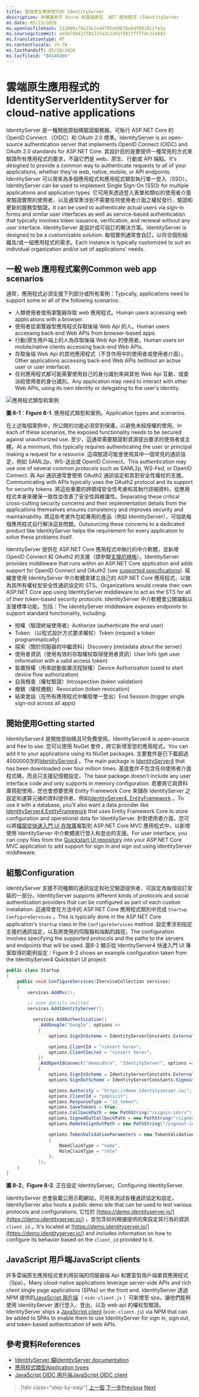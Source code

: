 ```yaml
---
title: 雲端原生應用程式的 IdentityServer
description: 架構適用于 Azure 的雲端原生 .NET 應用程式 |IdentityServer
ms.date: 05/13/2020
ms.openlocfilehash: 2128001f0d25b1edd795dd9676e0d76018c1fa3a
ms.sourcegitcommit: ee5b798427f81237a3c23d1fd81fff7fdc21e8d3
ms.translationtype: MT
ms.contentlocale: zh-TW
ms.lasthandoff: 05/28/2020
ms.locfileid: "84144366"
---
```

# <a name="identityserver-for-cloud-native-applications"></a><span data-ttu-id="968f5-103">雲端原生應用程式的 IdentityServer</span><span class="sxs-lookup"><span data-stu-id="968f5-103">IdentityServer for cloud-native applications</span></span>

<span data-ttu-id="968f5-104">IdentityServer 是一種開放原始碼驗證服務器，可執行 ASP.NET Core 的 OpenID Connect （OIDC）和 OAuth 2.0 標準。</span><span class="sxs-lookup"><span data-stu-id="968f5-104">IdentityServer is an open-source authentication server that implements OpenID Connect (OIDC) and OAuth 2.0 standards for ASP.NET Core.</span></span> <span data-ttu-id="968f5-105">其設計目的是要提供一種常見的方式來驗證所有應用程式的要求，不論它們是 web、原生、行動或 API 端點。</span><span class="sxs-lookup"><span data-stu-id="968f5-105">It's designed to provide a common way to authenticate requests to all of your applications, whether they're web, native, mobile, or API endpoints.</span></span> <span data-ttu-id="968f5-106">IdentityServer 可以用來為多個應用程式和應用程式類型執行單一登入（SSO）。</span><span class="sxs-lookup"><span data-stu-id="968f5-106">IdentityServer can be used to implement Single Sign-On (SSO) for multiple applications and application types.</span></span> <span data-ttu-id="968f5-107">它可用來透過登入表單和類似的使用者介面來驗證實際的使用者，以及通常牽涉到不需要任何使用者介面之權杖發行、驗證和更新的服務型驗證。</span><span class="sxs-lookup"><span data-stu-id="968f5-107">It can be used to authenticate actual users via sign-in forms and similar user interfaces as well as service-based authentication that typically involves token issuance, verification, and renewal without any user interface.</span></span> <span data-ttu-id="968f5-108">IdentityServer 是設計成可自訂的解決方案。</span><span class="sxs-lookup"><span data-stu-id="968f5-108">IdentityServer is designed to be a customizable solution.</span></span> <span data-ttu-id="968f5-109">每個實例通常會自訂，以符合個別組織及/或一組應用程式的需求。</span><span class="sxs-lookup"><span data-stu-id="968f5-109">Each instance is typically customized to suit an individual organization and/or set of applications' needs.</span></span>

## <a name="common-web-app-scenarios"></a><span data-ttu-id="968f5-110">一般 web 應用程式案例</span><span class="sxs-lookup"><span data-stu-id="968f5-110">Common web app scenarios</span></span>

<span data-ttu-id="968f5-111">通常，應用程式必須支援下列部分或所有案例：</span><span class="sxs-lookup"><span data-stu-id="968f5-111">Typically, applications need to support some or all of the following scenarios:</span></span>

- <span data-ttu-id="968f5-112">人類使用者使用瀏覽器存取 web 應用程式。</span><span class="sxs-lookup"><span data-stu-id="968f5-112">Human users accessing web applications with a browser.</span></span>
- <span data-ttu-id="968f5-113">使用者從瀏覽器型應用程式存取後端 Web Api 的人。</span><span class="sxs-lookup"><span data-stu-id="968f5-113">Human users accessing back-end Web APIs from browser-based apps.</span></span>
- <span data-ttu-id="968f5-114">行動/原生用戶端上的人為存取後端 Web Api 的使用者。</span><span class="sxs-lookup"><span data-stu-id="968f5-114">Human users on mobile/native clients accessing back-end Web APIs.</span></span>
- <span data-ttu-id="968f5-115">存取後端 Web Api 的其他應用程式（不含作用中的使用者或使用者介面）。</span><span class="sxs-lookup"><span data-stu-id="968f5-115">Other applications accessing back-end Web APIs (without an active user or user interface).</span></span>
- <span data-ttu-id="968f5-116">任何應用程式都可能需要使用自己的身分識別來與其他 Web Api 互動，或委派給使用者的身分識別。</span><span class="sxs-lookup"><span data-stu-id="968f5-116">Any application may need to interact with other Web APIs, using its own identity or delegating to the user's identity.</span></span>

![應用程式類型和案例](./media/application-types.png)

<span data-ttu-id="968f5-118">**圖 8-1**：</span><span class="sxs-lookup"><span data-stu-id="968f5-118">**Figure 8-1**.</span></span> <span data-ttu-id="968f5-119">應用程式類型和案例。</span><span class="sxs-lookup"><span data-stu-id="968f5-119">Application types and scenarios.</span></span>

<span data-ttu-id="968f5-120">在上述每個案例中，所公開的功能必須受到保護，以避免未經授權的使用。</span><span class="sxs-lookup"><span data-stu-id="968f5-120">In each of these scenarios, the exposed functionality needs to be secured against unauthorized use.</span></span> <span data-ttu-id="968f5-121">至少，這通常需要驗證對資源提出要求的使用者或主體。</span><span class="sxs-lookup"><span data-stu-id="968f5-121">At a minimum, this typically requires authenticating the user or principal making a request for a resource.</span></span> <span data-ttu-id="968f5-122">這項驗證可能會使用其中一個常見的通訊協定，例如 SAML2p、WS-送出或 OpenID Connect。</span><span class="sxs-lookup"><span data-stu-id="968f5-122">This authentication may use one of several common protocols such as SAML2p, WS-Fed, or OpenID Connect.</span></span> <span data-ttu-id="968f5-123">與 Api 通訊通常會使用 OAuth2 通訊協定和其對安全性權杖的支援。</span><span class="sxs-lookup"><span data-stu-id="968f5-123">Communicating with APIs typically uses the OAuth2 protocol and its support for security tokens.</span></span> <span data-ttu-id="968f5-124">將這些重要的跨領域安全性考慮和其執行詳細資料，從應用程式本身來確保一致性並改善了安全性與維護性。</span><span class="sxs-lookup"><span data-stu-id="968f5-124">Separating these critical cross-cutting security concerns and their implementation details from the applications themselves ensures consistency and improves security and maintainability.</span></span> <span data-ttu-id="968f5-125">將這些考慮外包給專用的產品（例如 IdentityServer），可協助每個應用程式自行解決這些問題。</span><span class="sxs-lookup"><span data-stu-id="968f5-125">Outsourcing these concerns to a dedicated product like IdentityServer helps the requirement for every application to solve these problems itself.</span></span>

<span data-ttu-id="968f5-126">IdentityServer 提供在 ASP.NET Core 應用程式中執行的中介軟體，並新增 OpenID Connect 和 OAuth2 的支援（請參閱[支援的規格](https://docs.identityserver.io/en/latest/intro/specs.html)）。</span><span class="sxs-lookup"><span data-stu-id="968f5-126">IdentityServer provides middleware that runs within an ASP.NET Core application and adds support for OpenID Connect and OAuth2 (see [supported specifications](https://docs.identityserver.io/en/latest/intro/specs.html)).</span></span> <span data-ttu-id="968f5-127">組織會使用 IdentityServer 中介軟體來建立自己的 ASP.NET Core 應用程式，以做為其所有權杖型安全性通訊協定的 STS。</span><span class="sxs-lookup"><span data-stu-id="968f5-127">Organizations would create their own ASP.NET Core app using IdentityServer middleware to act as the STS for all of their token-based security protocols.</span></span> <span data-ttu-id="968f5-128">IdentityServer 中介軟體會公開端點以支援標準功能，包括：</span><span class="sxs-lookup"><span data-stu-id="968f5-128">The IdentityServer middleware exposes endpoints to support standard functionality, including:</span></span>

- <span data-ttu-id="968f5-129">授權（驗證終端使用者）</span><span class="sxs-lookup"><span data-stu-id="968f5-129">Authorize (authenticate the end user)</span></span>
- <span data-ttu-id="968f5-130">Token （以程式設計方式要求權杖）</span><span class="sxs-lookup"><span data-stu-id="968f5-130">Token (request a token programmatically)</span></span>
- <span data-ttu-id="968f5-131">探索（關於伺服器的中繼資料）</span><span class="sxs-lookup"><span data-stu-id="968f5-131">Discovery (metadata about the server)</span></span>
- <span data-ttu-id="968f5-132">使用者資訊（使用有效的存取權杖取得使用者資訊）</span><span class="sxs-lookup"><span data-stu-id="968f5-132">User Info (get user information with a valid access token)</span></span>
- <span data-ttu-id="968f5-133">裝置授權（用來啟動裝置流程授權）</span><span class="sxs-lookup"><span data-stu-id="968f5-133">Device Authorization (used to start device flow authorization)</span></span>
- <span data-ttu-id="968f5-134">自我檢查（權杖驗證）</span><span class="sxs-lookup"><span data-stu-id="968f5-134">Introspection (token validation)</span></span>
- <span data-ttu-id="968f5-135">撤銷（權杖撤銷）</span><span class="sxs-lookup"><span data-stu-id="968f5-135">Revocation (token revocation)</span></span>
- <span data-ttu-id="968f5-136">結束會話（在所有應用程式中觸發單一登出）</span><span class="sxs-lookup"><span data-stu-id="968f5-136">End Session (trigger single sign-out across all apps)</span></span>

## <a name="getting-started"></a><span data-ttu-id="968f5-137">開始使用</span><span class="sxs-lookup"><span data-stu-id="968f5-137">Getting started</span></span>

<span data-ttu-id="968f5-138">IdentityServer4 是開放原始碼且可免費使用。</span><span class="sxs-lookup"><span data-stu-id="968f5-138">IdentityServer4 is open-source and free to use.</span></span> <span data-ttu-id="968f5-139">您可以使用 NuGet 套件，將它新增至您的應用程式。</span><span class="sxs-lookup"><span data-stu-id="968f5-139">You can add it to your applications using its NuGet packages.</span></span> <span data-ttu-id="968f5-140">主要套件是已下載超過4000000次的[IdentityServer4](https://www.nuget.org/packages/IdentityServer4/) 。</span><span class="sxs-lookup"><span data-stu-id="968f5-140">The main package is [IdentityServer4](https://www.nuget.org/packages/IdentityServer4/) that has been downloaded over four million times.</span></span> <span data-ttu-id="968f5-141">基底套件不包含任何使用者介面程式碼，而且只支援記憶體設定。</span><span class="sxs-lookup"><span data-stu-id="968f5-141">The base package doesn't include any user interface code and only supports in memory configuration.</span></span> <span data-ttu-id="968f5-142">若要將它與資料庫搭配使用，您也會想要使用 Entity Framework Core 來儲存 IdentityServer 之設定和運算元據的資料提供者，例如[IdentityServer4. EntityFramework](https://www.nuget.org/packages/IdentityServer4.EntityFramework) 。</span><span class="sxs-lookup"><span data-stu-id="968f5-142">To use it with a database, you'll also want a data provider like [IdentityServer4.EntityFramework](https://www.nuget.org/packages/IdentityServer4.EntityFramework) that uses Entity Framework Core to store configuration and operational data for IdentityServer.</span></span> <span data-ttu-id="968f5-143">針對使用者介面，您可以將[檔案從快速入門 UI 存放庫](https://github.com/IdentityServer/IdentityServer4.Quickstart.UI)複製到 ASP.NET Core MVC 應用程式中，以新增使用 IdentityServer 中介軟體進行登入和登出的支援。</span><span class="sxs-lookup"><span data-stu-id="968f5-143">For user interface, you can copy files from the [Quickstart UI repository](https://github.com/IdentityServer/IdentityServer4.Quickstart.UI) into your ASP.NET Core MVC application to add support for sign in and sign out using IdentityServer middleware.</span></span>

## <a name="configuration"></a><span data-ttu-id="968f5-144">組態</span><span class="sxs-lookup"><span data-stu-id="968f5-144">Configuration</span></span>

<span data-ttu-id="968f5-145">IdentityServer 支援不同種類的通訊協定和社交驗證提供者，可設定為每個自訂安裝的一部分。</span><span class="sxs-lookup"><span data-stu-id="968f5-145">IdentityServer supports different kinds of protocols and social authentication providers that can be configured as part of each custom installation.</span></span> <span data-ttu-id="968f5-146">這通常會在方法中的 ASP.NET Core 應用程式類別中完成 `Startup` `ConfigureServices` 。</span><span class="sxs-lookup"><span data-stu-id="968f5-146">This is typically done in the ASP.NET Core application's `Startup` class in the `ConfigureServices` method.</span></span> <span data-ttu-id="968f5-147">設定牽涉到指定支援的通訊協定，以及將使用的伺服器和端點的路徑。</span><span class="sxs-lookup"><span data-stu-id="968f5-147">The configuration involves specifying the supported protocols and the paths to the servers and endpoints that will be used.</span></span> <span data-ttu-id="968f5-148">圖8-2 顯示從 IdentityServer4 快速入門 UI 專案取得的範例設定：</span><span class="sxs-lookup"><span data-stu-id="968f5-148">Figure 8-2 shows an example configuration taken from the IdentityServer4 Quickstart UI project:</span></span>

```csharp
public class Startup
{
    public void ConfigureServices(IServiceCollection services)
    {
        services.AddMvc();

        // some details omitted
        services.AddIdentityServer();

          services.AddAuthentication()
            .AddGoogle("Google", options =>
            {
                options.SignInScheme = IdentityServerConstants.ExternalCookieAuthenticationScheme;

                options.ClientId = "<insert here>";
                options.ClientSecret = "<insert here>";
            })
            .AddOpenIdConnect("demoidsrv", "IdentityServer", options =>
            {
                options.SignInScheme = IdentityServerConstants.ExternalCookieAuthenticationScheme;
                options.SignOutScheme = IdentityServerConstants.SignoutScheme;

                options.Authority = "https://demo.identityserver.io/";
                options.ClientId = "implicit";
                options.ResponseType = "id_token";
                options.SaveTokens = true;
                options.CallbackPath = new PathString("/signin-idsrv");
                options.SignedOutCallbackPath = new PathString("/signout-callback-idsrv");
                options.RemoteSignOutPath = new PathString("/signout-idsrv");

                options.TokenValidationParameters = new TokenValidationParameters
                {
                    NameClaimType = "name",
                    RoleClaimType = "role"
                };
            });
    }
}
```

<span data-ttu-id="968f5-149">**圖 8-2**。</span><span class="sxs-lookup"><span data-stu-id="968f5-149">**Figure 8-2**.</span></span> <span data-ttu-id="968f5-150">正在設定 IdentityServer。</span><span class="sxs-lookup"><span data-stu-id="968f5-150">Configuring IdentityServer.</span></span>

<span data-ttu-id="968f5-151">IdentityServer 也會裝載公用示範網站，可用來測試各種通訊協定和設定。</span><span class="sxs-lookup"><span data-stu-id="968f5-151">IdentityServer also hosts a public demo site that can be used to test various protocols and configurations.</span></span> <span data-ttu-id="968f5-152">它位於 [https://demo.identityserver.io/](https://demo.identityserver.io/) ，並包含如何根據提供的來設定其行為的資訊 `client_id` 。</span><span class="sxs-lookup"><span data-stu-id="968f5-152">It's located at [https://demo.identityserver.io/](https://demo.identityserver.io/) and includes information on how to configure its behavior based on the `client_id` provided to it.</span></span>

## <a name="javascript-clients"></a><span data-ttu-id="968f5-153">JavaScript 用戶端</span><span class="sxs-lookup"><span data-stu-id="968f5-153">JavaScript clients</span></span>

<span data-ttu-id="968f5-154">許多雲端原生應用程式會利用前端的伺服器端 Api 和豐富型用戶端單頁應用程式（Spa）。</span><span class="sxs-lookup"><span data-stu-id="968f5-154">Many cloud-native applications leverage server-side APIs and rich client single page applications (SPAs) on the front end.</span></span> <span data-ttu-id="968f5-155">IdentityServer 透過 NPM 提供的[JavaScript 用戶端](https://docs.identityserver.io/en/latest/quickstarts/4_javascript_client.html)（ `oidc-client.js` ）可新增至 spa，讓他們能夠使用 IdentityServer 進行登入、登出，以及 web api 的權杖型驗證。</span><span class="sxs-lookup"><span data-stu-id="968f5-155">IdentityServer ships a [JavaScript client](https://docs.identityserver.io/en/latest/quickstarts/4_javascript_client.html) (`oidc-client.js`) via NPM that can be added to SPAs to enable them to use IdentityServer for sign in, sign out, and token-based authentication of web APIs.</span></span>

## <a name="references"></a><span data-ttu-id="968f5-156">參考資料</span><span class="sxs-lookup"><span data-stu-id="968f5-156">References</span></span>

- [<span data-ttu-id="968f5-157">IdentityServer 檔</span><span class="sxs-lookup"><span data-stu-id="968f5-157">IdentityServer documentation</span></span>](https://docs.identityserver.io/en/latest/)
- [<span data-ttu-id="968f5-158">應用程式類型</span><span class="sxs-lookup"><span data-stu-id="968f5-158">Application types</span></span>](https://docs.microsoft.com/azure/active-directory/develop/app-types)
- [<span data-ttu-id="968f5-159">JavaScript OIDC 用戶端</span><span class="sxs-lookup"><span data-stu-id="968f5-159">JavaScript OIDC client</span></span>](https://docs.identityserver.io/en/latest/quickstarts/4_javascript_client.html)

>[!div class="step-by-step"]
><span data-ttu-id="968f5-160">[上一個](azure-active-directory.md) 
>[下一步](security.md)</span><span class="sxs-lookup"><span data-stu-id="968f5-160">[Previous](azure-active-directory.md)
[Next](security.md)</span></span>
